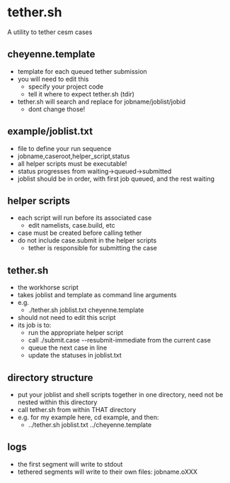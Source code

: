 # tether.sh 

A utility to tether cesm cases


## cheyenne.template
 - template for each queued tether submission
 - you will need to edit this
   - specify your project code
   - tell it where to expect tether.sh (tdir)
 - tether.sh will search and replace for jobname/joblist/jobid
   - dont change those!
 
## example/joblist.txt
 - file to define your run sequence
 - jobname,caseroot,helper_script,status
 - all helper scripts must be executable!
 - status progresses from waiting->queued->submitted
 - joblist should be in order, with first job queued, and the rest waiting

## helper scripts
 - each script will run before its associated case
   - edit namelists, case.build, etc
 - case must be created before calling tether
 - do not include case.submit in the helper scripts
   - tether is responsible for submitting the case

## tether.sh
 - the workhorse script
 - takes joblist and template as command line arguments
 - e.g. 
   - ./tether.sh joblist.txt cheyenne.template
 - should not need to edit this script
 - its job is to:
   - run the appropriate helper script
   - call ./submit.case --resubmit-immediate from the current case
   - queue the next case in line
   - update the statuses in joblist.txt

## directory structure
 - put your joblist and shell scripts together in one directory, need not be nested within this directory
 - call tether.sh from within THAT directory
 - e.g. for my example here, cd example, and then:
   - ../tether.sh joblist.txt ../cheyenne.template

## logs
 - the first segment will write to stdout
 - tethered segments will write to their own files: jobname.oXXX


